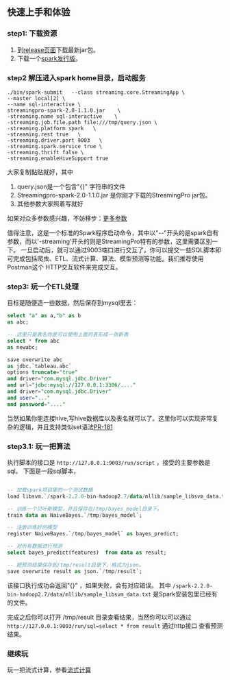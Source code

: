 ## 快速上手和体验


### step1: 下载资源

1. 到[release页面](https://github.com/allwefantasy/streamingpro/releases)下载最新jar包。
2. 下载一个[spark发行版](https://www.apache.org/dyn/closer.lua/spark/spark-2.2.0/spark-2.2.0-bin-hadoop2.7.tgz)。

### step2 解压进入spark home目录，启动服务

```
./bin/spark-submit   --class streaming.core.StreamingApp \
--master local[2] \
--name sql-interactive \
streamingpro-spark-2.0-1.1.0.jar    \
-streaming.name sql-interactive    \
-streaming.job.file.path file:///tmp/query.json \
-streaming.platform spark   \
-streaming.rest true   \
-streaming.driver.port 9003   \
-streaming.spark.service true \
-streaming.thrift false \
-streaming.enableHiveSupport true
```

大家复制黏贴就好，其中

1. query.json是一个包含"{}" 字符串的文件
2. Streamingpro-spark-2.0-1.1.0.jar 是你刚才下载的StreamingPro jar包。
3. 其他参数大家照着写就好

如果对众多参数感兴趣，不妨移步：[更多参数](https://github.com/allwefantasy/streamingpro#streamingpro的一些参数)

值得注意，这是一个标准的Spark程序启动命令，其中以"--"开头的是spark自有参数，而以'-streaming'开头的则是StreamingPro特有的参数，这里需要区别一下。
一旦启动后，就可以通过9003端口进行交互了。你可以提交一些SQL脚本即可完成包括爬虫、ETL、流式计算、算法、模型预测等功能。我们推荐使用Postman这个
HTTP交互软件来完成交互。

### step3: 玩一个ETL处理

目标是随便造一些数据，然后保存到mysql里去：

```sql
select "a" as a,"b" as b
as abc;

-- 这里只是表名你是可以使用上面的表形成一张新表
select * from abc
as newabc;

save overwrite abc
as jdbc.`tableau.abc`
options truncate="true"
and driver="com.mysql.jdbc.Driver"
and url="jdbc:mysql://127.0.0.1:3306/...."
and driver="com.mysql.jdbc.Driver"
and user="..."
and password="...."
```

当然如果你能连接hive,写hive数据库以及表名就可以了。这里你可以实现非常复杂的逻辑，并且支持类似set语法[PR-181](https://github.com/allwefantasy/streamingpro/pull/181)


### step3.1: 玩一把算法

执行脚本的接口是 `http://127.0.0.1:9003/run/script` ，接受的主要参数是sql。 下面是一段sql脚本， 

```sql

-- 加载spark项目里的一个测试数据
load libsvm.`/spark-2.2.0-bin-hadoop2.7/data/mllib/sample_libsvm_data.txt` as data;

-- 训练一个贝叶斯模型，并且保存在/tmp/bayes_model目录下。
train data as NaiveBayes.`/tmp/bayes_model`;

-- 注册训练好的模型
register NaiveBayes.`/tmp/bayes_model` as bayes_predict;

-- 对所有数据进行预测
select bayes_predict(features)  from data as result;

-- 把预测结果保存到/tmp/result目录下，格式为json。
save overwrite result as json.`/tmp/result`;
```

该接口执行成功会返回"{}" ，如果失败，会有对应错误。
其中 `/spark-2.2.0-bin-hadoop2.7/data/mllib/sample_libsvm_data.txt` 是Spark安装包里已经有的文件。

完成之后你可以打开 /tmp/result 目录查看结果，当然你可以可以通过`http://127.0.0.1:9003/run/sql=select * from result` 通过http接口
查看预测结果。

### 继续玩

玩一把流式计算，参看[流式计算](https://github.com/allwefantasy/streamingpro/blob/master/docs/mlsql-stream.md)
